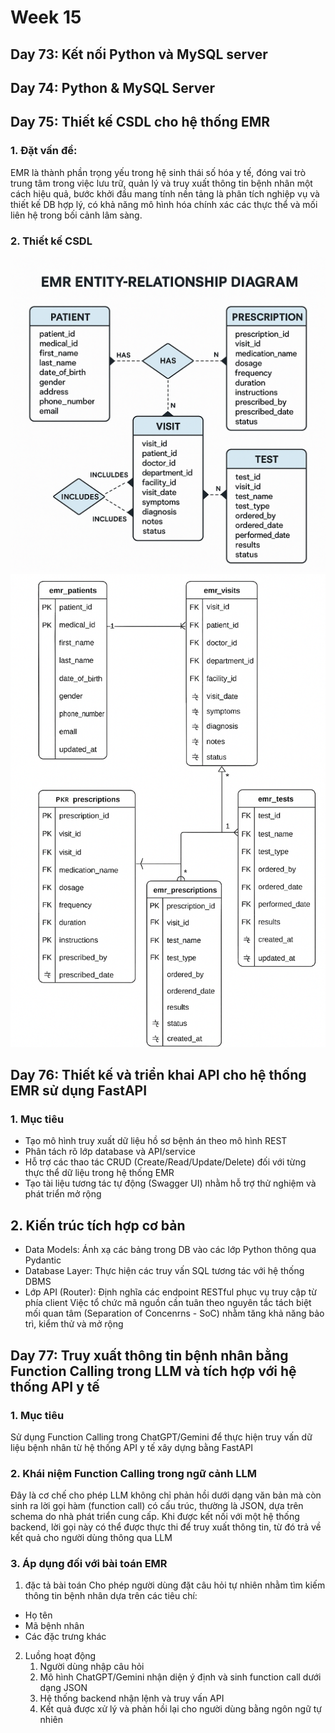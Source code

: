 # Week 15
## Day 73: Kết nối Python và MySQL server
## Day 74: Python & MySQL Server
## Day 75: Thiết kế CSDL cho hệ thống EMR
### 1. Đặt vấn đề:
EMR là thành phần trọng yếu trong hệ sinh thái số hóa y tế, đóng vai trò trung tâm trong việc lưu trữ, quản lý và truy xuất thông tin bệnh nhân một cách hiệu quả, bước khởi đầu mang tính nền tảng là phân tích nghiệp vụ và thiết kế DB hợp lý, có khả năng mô hình hóa chính xác các thực thể và mối liên hệ trong bối cảnh lâm sàng.
### 2. Thiết kế CSDL
![ER-diagram](image.png)
![Database](image-2.png)

## Day 76: Thiết kế và triển khai API cho hệ thống EMR sử dụng FastAPI
### 1. Mục tiêu
- Tạo mô hình truy xuất dữ liệu hồ sơ bệnh án theo mô hình REST
- Phân tách rõ lớp database và API/service
- Hỗ trợ các thao tác CRUD (Create/Read/Update/Delete) đối với từng thực thể dữ liệu trong hệ thống EMR
- Tạo tài liệu tương tác tự động (Swagger UI) nhằm hỗ trợ thử nghiệm và phát triển mở rộng
## 2. Kiến trúc tích hợp cơ bản
- Data Models: Ánh xạ các bảng trong DB vào các lớp Python thông qua Pydantic
- Database Layer: Thực hiện các truy vấn SQL tương tác với hệ thống DBMS
- Lớp API (Router): Định nghĩa các endpoint RESTful phục vụ truy cập từ phía client
Việc tổ chức mã nguồn cần tuân theo nguyên tắc tách biệt mối quan tâm (Separation of Concenrns - SoC) nhằm tăng khả năng bảo trì, kiểm thử và mở rộng


## Day 77: Truy xuất thông tin bệnh nhân bằng Function Calling trong LLM và tích hợp với hệ thống API y tế
### 1. Mục tiêu
Sử dụng Function Calling trong ChatGPT/Gemini để thực hiện truy vấn dữ liệu bệnh nhân từ hệ thống API y tế xây dựng bằng FastAPI
### 2. Khái niệm Function Calling trong ngữ cảnh LLM
Đây là cơ chế cho phép LLM không chỉ phản hồi dưới dạng văn bản mà còn sinh ra lời gọi hàm (function call) có cấu trúc, thường là JSON, dựa trên schema do nhà phát triển cung cấp. Khi được kết nối với một hệ thống backend, lời gọi này có thể được thực thi để truy xuất thông tin, từ đó trả về kết quả cho người dùng thông qua LLM
### 3. Áp dụng đối với bài toán EMR
1. đặc tả bài toán
Cho phép người dùng đặt câu hỏi tự nhiên nhằm tìm kiếm thông tin bệnh nhân dựa trên các tiêu chí:
- Họ tên
- Mã bệnh nhân
- Các đặc trưng khác
2. Luồng hoạt động
    1. Người dùng nhập câu hỏi
    2. Mô hình ChatGPT/Gemini nhận diện ý định và sinh function call dưới dạng JSON
    3. Hệ thống backend nhận lệnh và truy vấn API
    4. Kết quả được xử lý và phản hồi lại cho người dùng bằng ngôn ngữ tự nhiên
